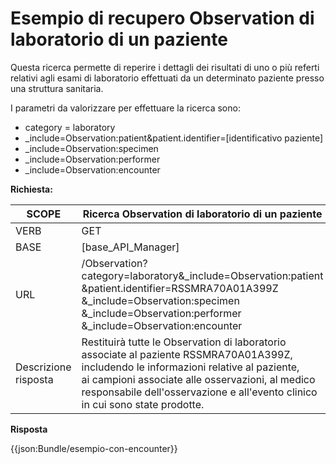 # Esempio di recupero Observation di laboratorio di un paziente

Questa ricerca permette di reperire i dettagli dei risultati di uno o più referti relativi agli esami di laboratorio effettuati da un determinato paziente presso una struttura sanitaria.

I parametri da valorizzare per effettuare la ricerca sono:
-	category = laboratory
- _include=Observation:patient&patient.identifier=[identificativo paziente]
- _include=Observation:specimen
- _include=Observation:performer
- _include=Observation:encounter

**Richiesta:** 

| SCOPE               | Ricerca Observation di laboratorio di un paziente                                                |
|---------------------|--------------------------------------------------------------------------------------------------|
| VERB                | GET                                                                                              |
| BASE                | [base_API_Manager]                                                                               |
| URL                 | /Observation?category=laboratory&_include=Observation:patient<br>&patient.identifier=RSSMRA70A01A399Z<br>&_include=Observation:specimen<br>&_include=Observation:performer<br>&_include=Observation:encounter |
| Descrizione risposta | Restituirà tutte le Observation di laboratorio associate al paziente RSSMRA70A01A399Z, includendo le informazioni relative al paziente, <br> ai campioni associate alle osservazioni, al medico responsabile dell'osservazione e all'evento clinico in cui sono state prodotte. |


**Risposta**

{{json:Bundle/esempio-con-encounter}}
